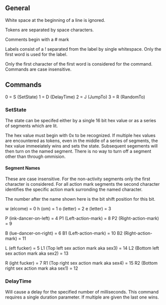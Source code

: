 ## General

White space at the beginning of a line is ignored.

Tokens are separated by space characters.

Comments begin with a # mark

Labels consist of a ! separated from the label by single whitespace. Only the first word is used for the label.

Only the first character of the first word is considered for the command. Commands are case insensitive.

## Commands

0 = S (SetState)
1 = D (DelayTime)
2 = J (JumpTo)
3 = R (RandomTo)

### SetState

The state can be specifed either by a single 16 bit hex value or as a series of segments which are lit.

The hex value must begin with 0x to be recognized. If multiple hex values are encountered as tokens, even in the middle of a series of segments, the hex value immeeiately wins and sets the state. Subsequent segements will then turn on the named segment. There is no way to turn off a segment other than through ommision.

#### Segment Names

These are case insensitive. For the non-activity segments only the first character is considered. For all action mark segments the second character identifies the specific action mark surronding the named character.

The number after the name shown here is the bit shift position for this bit.

w  (elcome) = 0
h  (om)     = 1
o  (letter) = 2
e  (letter) = 3

P  (ink-dancer-on-left) = 4
P1 (Left-action-mark)  = 8
P2 (Right-action-mark) = 9

B  (lue-dancer-on-right) = 6
B1 (Left-action-mark)   = 10
B2 (Right-action-mark)  = 11

L  (eft fucker) = 5
L1 (Top left sex action mark aka sex3) = 14
L2 (Bottom left sex action mark aka sex2) = 13

R  (ight fucker) = 7
R1 (Top right sex action mark aka sex4) = 15
R2 (Bottom right sex action mark aka sex1) = 12


### DelayTime

Will cause a delay for the specified number of milliseconds. This command requires a single duration parameter. If multiple are given the last one wins.



